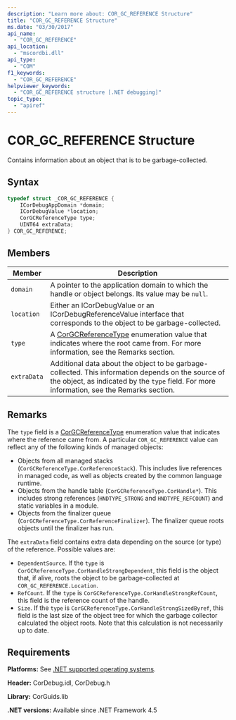 ```yaml
---
description: "Learn more about: COR_GC_REFERENCE Structure"
title: "COR_GC_REFERENCE Structure"
ms.date: "03/30/2017"
api_name:
  - "COR_GC_REFERENCE"
api_location:
  - "mscordbi.dll"
api_type:
  - "COM"
f1_keywords:
  - "COR_GC_REFERENCE"
helpviewer_keywords:
  - "COR_GC_REFERENCE structure [.NET debugging]"
topic_type:
  - "apiref"
---
```

# COR_GC_REFERENCE Structure

Contains information about an object that is to be garbage-collected.

## Syntax

```cpp
typedef struct _COR_GC_REFERENCE {
    ICorDebugAppDomain *domain;
    ICorDebugValue *location;
    CorGCReferenceType type;
    UINT64 extraData;
} COR_GC_REFERENCE;
```

## Members

| Member | Description |
|--------|-------------|
| `domain` | A pointer to the application domain to which the handle or object belongs. Its value may be `null`. |
|`location`|Either an ICorDebugValue or an ICorDebugReferenceValue interface that corresponds to the object to be garbage-collected.|
|`type`|A [CorGCReferenceType](corgcreferencetype-enumeration.md) enumeration value that indicates where the root came from. For more information, see the Remarks section.|
|`extraData`|Additional data about the object to be garbage-collected. This information depends on the source of the object, as indicated by the `type` field. For more information, see the Remarks section.|

## Remarks

The `type` field is a [CorGCReferenceType](corgcreferencetype-enumeration.md) enumeration value that indicates where the reference came from. A particular `COR_GC_REFERENCE` value can reflect any of the following kinds of managed objects:

- Objects from all managed stacks (`CorGCReferenceType.CorReferenceStack`). This includes live references in managed code, as well as objects created by the common language runtime.
- Objects from the handle table (`CorGCReferenceType.CorHandle*`). This includes strong references (`HNDTYPE_STRONG` and `HNDTYPE_REFCOUNT`) and static variables in a module.
- Objects from the finalizer queue (`CorGCReferenceType.CorReferenceFinalizer`). The finalizer queue roots objects until the finalizer has run.

The `extraData` field contains extra data depending on the source (or type) of the reference. Possible values are:

- `DependentSource`. If the `type` is `CorGCReferenceType.CorHandleStrongDependent`, this field is the object that, if alive, roots the object to be garbage-collected at `COR_GC_REFERENCE.Location`.
- `RefCount`. If the `type` is `CorGCReferenceType.CorHandleStrongRefCount`, this field is the reference count of the handle.
- `Size`. If the `type` is `CorGCReferenceType.CorHandleStrongSizedByref`, this field is the last size of the object tree for which the garbage collector calculated the object roots. Note that this calculation is not necessarily up to date.

## Requirements

 **Platforms:** See [.NET supported operating systems](https://github.com/dotnet/core/blob/main/os-lifecycle-policy.md).

 **Header:** CorDebug.idl, CorDebug.h

 **Library:** CorGuids.lib

 **.NET versions:** Available since .NET Framework 4.5
